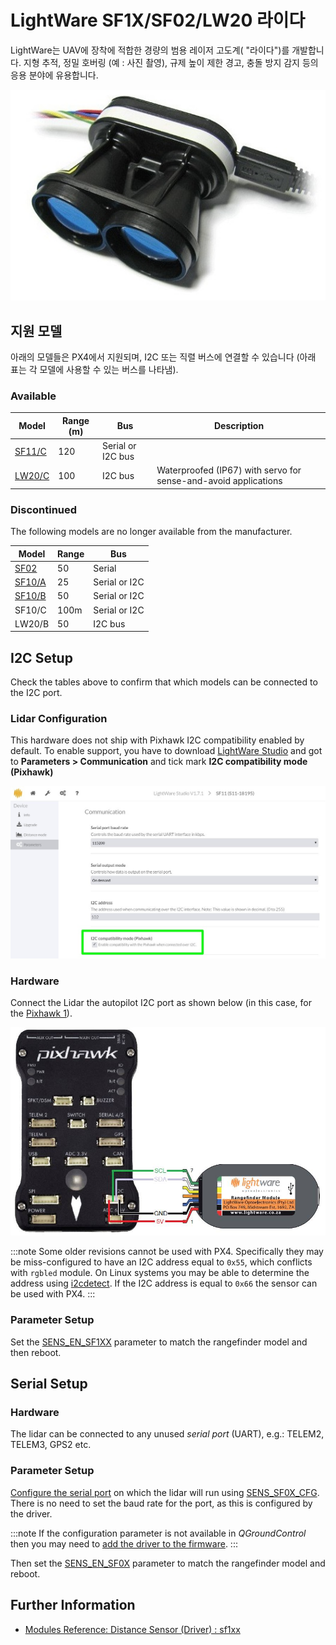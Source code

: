 # LightWare SF1X/SF02/LW20 라이다

LightWare는 UAV에 장착에 적합한 경량의 범용 레이저 고도계( "라이다")를 개발합니다. 지형 추적, 정밀 호버링 (예 : 사진 촬영), 규제 높이 제한 경고, 충돌 방지 감지 등의 응용 분야에 유용합니다.

![LightWare SF11/C Lidar](../../assets/hardware/sensors/lidar_lightware/sf11c_120_m.jpg)

## 지원 모델

아래의 모델들은 PX4에서 지원되며, I2C 또는 직렬 버스에 연결할 수 있습니다 (아래 표는 각 모델에 사용할 수 있는 버스를 나타냄).

### Available

| Model                                                                                  | Range (m) | Bus               | Description                                                     |
| -------------------------------------------------------------------------------------- | --------- | ----------------- | --------------------------------------------------------------- |
| [SF11/C](https://lightware.co.za/collections/lidar-rangefinders/products/sf11-c-120-m) | 120       | Serial or I2C bus |                                                                 |
| [LW20/C](https://lightware.co.za/products/lw20-c-100-m)                                | 100       | I2C bus           | Waterproofed (IP67) with servo for sense-and-avoid applications |

### Discontinued

The following models are no longer available from the manufacturer.

| Model                                                                                              | Range | Bus                                                                       |
| -------------------------------------------------------------------------------------------------- | ----- | ------------------------------------------------------------------------- |
| [SF02](http://documents.lightware.co.za/SF02%20-%20Laser%20Rangefinder%20Manual%20-%20Rev%208.pdf) | 50    | Serial                                                                    |
| [SF10/A](http://documents.lightware.co.za/SF10%20-%20Laser%20Altimeter%20Manual%20-%20Rev%206.pdf) | 25    | Serial or I2C                                                             |
| [SF10/B](http://documents.lightware.co.za/SF10%20-%20Laser%20Altimeter%20Manual%20-%20Rev%206.pdf) | 50    | Serial or I2C                                                             |
| SF10/C                                                                                             | 100m  | Serial or I2C                                                             |
| LW20/B                                                                                             | 50    | I2C bus | Waterproofed (IP67) with servo for sense-and-avoid applications |

## I2C Setup

Check the tables above to confirm that which models can be connected to the I2C port.

### Lidar Configuration

This hardware does not ship with Pixhawk I2C compatibility enabled by default. To enable support, you have to download [LightWare Studio](https://lightwarelidar.com/pages/lightware-studio) and got to **Parameters > Communication** and tick mark **I2C compatibility mode (Pixhawk)**

![LightWare SF11/C Lidar-I2C Config](../../assets/hardware/sensors/lidar_lightware/lightware_studio_i2c_config.jpg)

<a id="i2c_hardware_setup"></a>

### Hardware

Connect the Lidar the autopilot I2C port as shown below (in this case, for the [Pixhawk 1](../flight_controller/mro_pixhawk.md)).

![SF1XX LIDAR to I2C connection](../../assets/hardware/sensors/lidar_lightware/sf1xx_i2c.jpg)

:::note
Some older revisions cannot be used with PX4. Specifically they may be miss-configured to have an I2C address equal to `0x55`, which conflicts with `rgbled` module. On Linux systems you may be able to determine the address using [i2cdetect](http://manpages.ubuntu.com/manpages/bionic/en/man8/i2cdetect.8.html). If the I2C address is equal to `0x66` the sensor can be used with PX4.
:::

<a id="i2c_parameter_setup"></a>

### Parameter Setup

Set the [SENS_EN_SF1XX](../advanced_config/parameter_reference.md#SENS_EN_SF1XX) parameter to match the rangefinder model and then reboot.

## Serial Setup

<a id="serial_hardware_setup"></a>

### Hardware

The lidar can be connected to any unused *serial port* (UART), e.g.: TELEM2, TELEM3, GPS2 etc.

<!-- Would be good to show serial setup! -->

<a id="serial_parameter_setup"></a>

### Parameter Setup

[Configure the serial port](../peripherals/serial_configuration.md) on which the lidar will run using [SENS_SF0X_CFG](../advanced_config/parameter_reference.md#SENS_SF0X_CFG). There is no need to set the baud rate for the port, as this is configured by the driver.

:::note
If the configuration parameter is not available in *QGroundControl* then you may need to [add the driver to the firmware](../peripherals/serial_configuration.md#parameter_not_in_firmware).
:::

Then set the [SENS_EN_SF0X](../advanced_config/parameter_reference.md#SENS_EN_SF0X) parameter to match the rangefinder model and reboot.

## Further Information

- [Modules Reference: Distance Sensor (Driver) : sf1xx](../modules/modules_driver_distance_sensor.md#sf1xx)